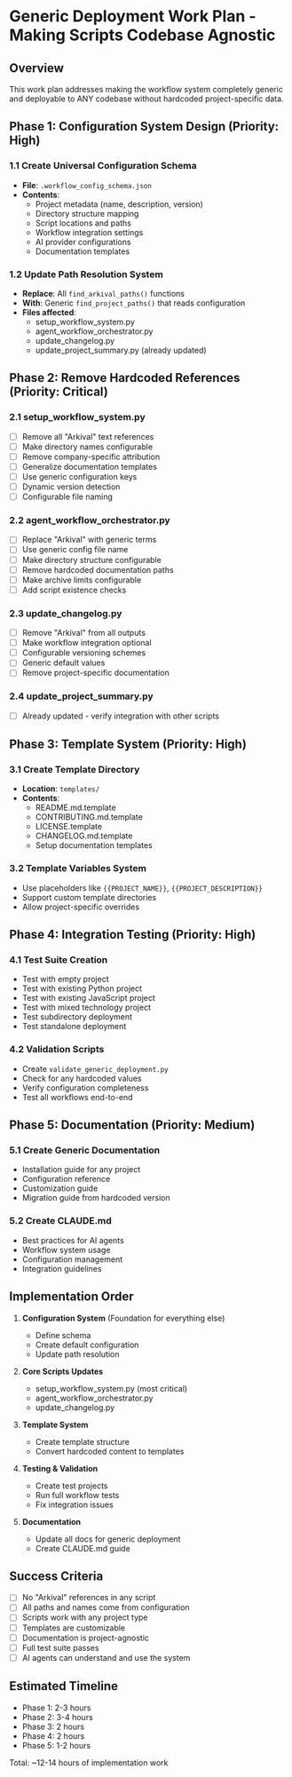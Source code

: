 # Generic Deployment Work Plan - Making Scripts Codebase Agnostic

## Overview
This work plan addresses making the workflow system completely generic and deployable to ANY codebase without hardcoded project-specific data.

## Phase 1: Configuration System Design (Priority: High)

### 1.1 Create Universal Configuration Schema
- **File**: `.workflow_config_schema.json`
- **Contents**:
  - Project metadata (name, description, version)
  - Directory structure mapping
  - Script locations and paths
  - Workflow integration settings
  - AI provider configurations
  - Documentation templates

### 1.2 Update Path Resolution System
- **Replace**: All `find_arkival_paths()` functions
- **With**: Generic `find_project_paths()` that reads configuration
- **Files affected**:
  - setup_workflow_system.py
  - agent_workflow_orchestrator.py
  - update_changelog.py
  - update_project_summary.py (already updated)

## Phase 2: Remove Hardcoded References (Priority: Critical)

### 2.1 setup_workflow_system.py
- [ ] Remove all "Arkival" text references
- [ ] Make directory names configurable
- [ ] Remove company-specific attribution
- [ ] Generalize documentation templates
- [ ] Use generic configuration keys
- [ ] Dynamic version detection
- [ ] Configurable file naming

### 2.2 agent_workflow_orchestrator.py
- [ ] Replace "Arkival" with generic terms
- [ ] Use generic config file name
- [ ] Make directory structure configurable
- [ ] Remove hardcoded documentation paths
- [ ] Make archive limits configurable
- [ ] Add script existence checks

### 2.3 update_changelog.py
- [ ] Remove "Arkival" from all outputs
- [ ] Make workflow integration optional
- [ ] Configurable versioning schemes
- [ ] Generic default values
- [ ] Remove project-specific documentation

### 2.4 update_project_summary.py
- [ ] Already updated - verify integration with other scripts

## Phase 3: Template System (Priority: High)

### 3.1 Create Template Directory
- **Location**: `templates/`
- **Contents**:
  - README.md.template
  - CONTRIBUTING.md.template
  - LICENSE.template
  - CHANGELOG.md.template
  - Setup documentation templates

### 3.2 Template Variables System
- Use placeholders like `{{PROJECT_NAME}}`, `{{PROJECT_DESCRIPTION}}`
- Support custom template directories
- Allow project-specific overrides

## Phase 4: Integration Testing (Priority: High)

### 4.1 Test Suite Creation
- Test with empty project
- Test with existing Python project
- Test with existing JavaScript project
- Test with mixed technology project
- Test subdirectory deployment
- Test standalone deployment

### 4.2 Validation Scripts
- Create `validate_generic_deployment.py`
- Check for any hardcoded values
- Verify configuration completeness
- Test all workflows end-to-end

## Phase 5: Documentation (Priority: Medium)

### 5.1 Create Generic Documentation
- Installation guide for any project
- Configuration reference
- Customization guide
- Migration guide from hardcoded version

### 5.2 Create CLAUDE.md
- Best practices for AI agents
- Workflow system usage
- Configuration management
- Integration guidelines

## Implementation Order

1. **Configuration System** (Foundation for everything else)
   - Define schema
   - Create default configuration
   - Update path resolution

2. **Core Scripts Updates**
   - setup_workflow_system.py (most critical)
   - agent_workflow_orchestrator.py
   - update_changelog.py

3. **Template System**
   - Create template structure
   - Convert hardcoded content to templates

4. **Testing & Validation**
   - Create test projects
   - Run full workflow tests
   - Fix integration issues

5. **Documentation**
   - Update all docs for generic deployment
   - Create CLAUDE.md guide

## Success Criteria

- [ ] No "Arkival" references in any script
- [ ] All paths and names come from configuration
- [ ] Scripts work with any project type
- [ ] Templates are customizable
- [ ] Documentation is project-agnostic
- [ ] Full test suite passes
- [ ] AI agents can understand and use the system

## Estimated Timeline

- Phase 1: 2-3 hours
- Phase 2: 3-4 hours  
- Phase 3: 2 hours
- Phase 4: 2 hours
- Phase 5: 1-2 hours

Total: ~12-14 hours of implementation work